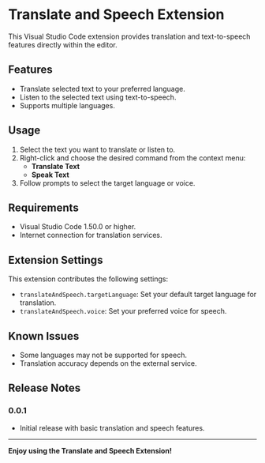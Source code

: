 # Translate and Speech Extension

This Visual Studio Code extension provides translation and text-to-speech features directly within the editor.

## Features

- Translate selected text to your preferred language.
- Listen to the selected text using text-to-speech.
- Supports multiple languages.

## Usage

1. Select the text you want to translate or listen to.
2. Right-click and choose the desired command from the context menu:
   - **Translate Text**
   - **Speak Text**
3. Follow prompts to select the target language or voice.

## Requirements

- Visual Studio Code 1.50.0 or higher.
- Internet connection for translation services.

## Extension Settings

This extension contributes the following settings:

- `translateAndSpeech.targetLanguage`: Set your default target language for translation.
- `translateAndSpeech.voice`: Set your preferred voice for speech.

## Known Issues

- Some languages may not be supported for speech.
- Translation accuracy depends on the external service.

## Release Notes

### 0.0.1

- Initial release with basic translation and speech features.

---

**Enjoy using the Translate and Speech Extension!**